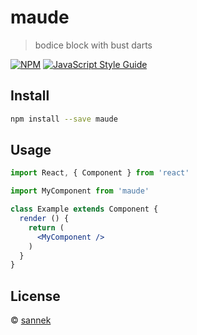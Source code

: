 # maude

> bodice block with  bust darts

[![NPM](https://img.shields.io/npm/v/maude.svg)](https://www.npmjs.com/package/maude) [![JavaScript Style Guide](https://img.shields.io/badge/code_style-standard-brightgreen.svg)](https://standardjs.com)

## Install

```bash
npm install --save maude
```

## Usage

```jsx
import React, { Component } from 'react'

import MyComponent from 'maude'

class Example extends Component {
  render () {
    return (
      <MyComponent />
    )
  }
}
```

## License

 © [sannek](https://github.com/sannek)
